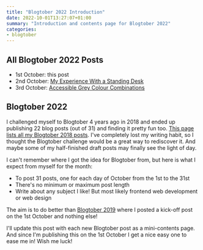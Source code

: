 ```yaml
---
title: "Blogtober 2022 Introduction"
date: 2022-10-01T13:27:07+01:00
summary: "Introduction and contents page for Blogtober 2022"
categories:
- blogtober
---
```


## All Blogtober 2022 Posts

- 1st October: this post
- 2nd October: [My Experience With a Standing Desk](/blog/2022-10-02-my-experience-with-a-standing-desk)
- 3rd October: [Accessible Grey Colour Combinations](/blog/2022-10-03-accessible-grey-colour-combinations/)

## Blogtober 2022

I challenged myself to Blogtober 4 years ago in 2018 and ended up publishing 22 blog posts (out of 31) and finding it pretty fun too. [This page lists all my Blogtober 2018 posts](/blog/2018-10-01-blogtober-2018.markdown). I've completely lost my writing habit, so I thought the Blogtober challenge would be a great way to rediscover it. And maybe some of my half-finished draft posts may finally see the light of day.

I can't remember where I got the idea for Blogtober from, but here is what I expect from myself for the month:

 * To post 31 posts, one for each day of October from the 1st to the 31st
 * There's no minimum or maximum post length
 * Write about any subject I like! But most likely frontend web development or web design

The aim is to do better than [Blogtober 2019](/blog/2019-10-01-blogtober-2019/) where I posted a kick-off post on the 1st October and nothing else! 

I'll update this post with each new Blogtober post as a mini-contents page. And since I'm publishing this on the 1st October I get a nice easy one to ease me in! Wish me luck!
